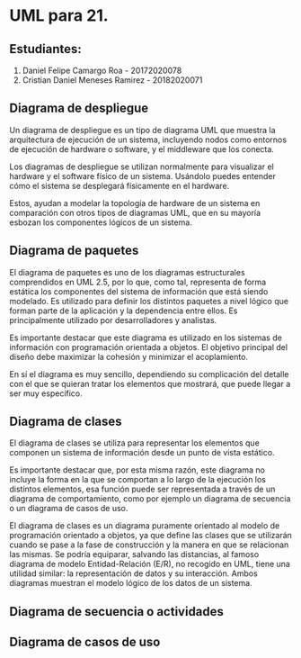 # UML para 21.

## Estudiantes:

1) Daniel Felipe Camargo Roa - 20172020078
2) Cristian Daniel Meneses Ramirez - 20182020071

## Diagrama de despliegue
Un diagrama de despliegue es un tipo de diagrama UML que muestra la arquitectura de ejecución de un sistema, incluyendo nodos como entornos de ejecución de hardware o software, y el middleware que los conecta.

Los diagramas de despliegue se utilizan normalmente para visualizar el hardware y el software físico de un sistema. Usándolo puedes entender cómo el sistema se desplegará físicamente en el hardware.

Estos, ayudan a modelar la topología de hardware de un sistema en comparación con otros tipos de diagramas UML, que en su mayoría esbozan los componentes lógicos de un sistema.

## Diagrama de paquetes
El diagrama de paquetes es uno de los diagramas estructurales comprendidos en UML 2.5, por lo que, como tal, representa de forma estática los componentes del sistema de información que está siendo modelado. Es utilizado para definir los distintos paquetes a nivel lógico que forman parte de la aplicación y la dependencia entre ellos. Es principalmente utilizado por desarrolladores y analistas.

Es importante destacar que este diagrama es utilizado en los sistemas de información con programación orientada a objetos. El objetivo principal del diseño debe maximizar la cohesión y minimizar el acoplamiento.

En sí el diagrama es muy sencillo, dependiendo su complicación del detalle con el que se quieran tratar los elementos que mostrará, que puede llegar a ser muy específico.
 
## Diagrama de clases
El diagrama de clases se utiliza para representar los elementos que componen un sistema de información desde un punto de vista estático.

Es importante destacar que, por esta misma razón, este diagrama no incluye la forma en la que se comportan a lo largo de la ejecución los distintos elementos, esa función puede ser representada a través de un diagrama de comportamiento, como por ejemplo un diagrama de secuencia o un diagrama de casos de uso.

El diagrama de clases es un diagrama puramente orientado al modelo de programación orientado a objetos, ya que define las clases que se utilizarán cuando se pase a la fase de construcción y la manera en que se relacionan las mismas. Se podría equiparar, salvando las distancias, al famoso diagrama de modelo Entidad-Relación (E/R), no recogido en UML, tiene una utilidad similar: la representación de datos y su interacción. Ambos diagramas muestran el modelo lógico de los datos de un sistema.

## Diagrama de secuencia o actividades

## Diagrama de casos de uso
